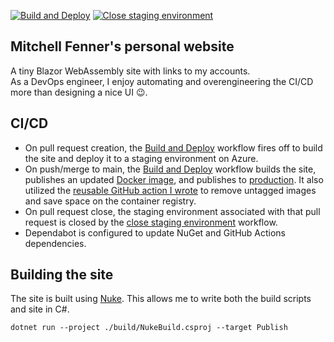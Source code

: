 [![Build and Deploy](https://github.com/mitchfen/mitchfen.xyz/actions/workflows/buildAndDeploy.yml/badge.svg)](https://github.com/mitchfen/mitchfen.xyz/actions/workflows/buildAndDeploy.yml)
[![Close staging environment](https://github.com/mitchfen/mitchfen.xyz/actions/workflows/closeStaging.yml/badge.svg)](https://github.com/mitchfen/mitchfen.xyz/actions/workflows/closeStaging.yml)
## Mitchell Fenner's personal website

A tiny Blazor WebAssembly site with links to my accounts.  
As a DevOps engineer, I enjoy automating and overengineering the CI/CD more than designing a nice UI 😉.

## CI/CD
* On pull request creation, the [Build and Deploy](https://github.com/mitchfen/mitchfen.xyz/actions/workflows/buildAndDeploy.yml) workflow fires off to build the site and deploy it to a staging environment on Azure.  
* On push/merge to main, the [Build and Deploy](https://github.com/mitchfen/mitchfen.xyz/actions/workflows/buildAndDeploy.yml) workflow builds the site, publishes an updated [Docker image](https://github.com/mitchfen/mitchfen.xyz/pkgs/container/mitchfen.xyz), and publishes to [production](https://mitchfen.xyz). It also utilized the [reusable GitHub action I wrote](https://github.com/mitchfen/cleanup-untagged-container-images) to remove untagged images and save space on the container registry.
* On pull request close, the staging environment associated with that pull request is closed by the [close staging environment](https://github.com/mitchfen/mitchfen.xyz/actions/workflows/closeStaging.yml) workflow.
* Dependabot is configured to update NuGet and GitHub Actions dependencies.

## Building the site
The site is built using [Nuke](https://nuke.build/). This allows me to write both the build scripts and site in C#. 
```
dotnet run --project ./build/NukeBuild.csproj --target Publish
```
